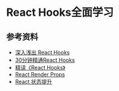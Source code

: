 # React Hooks全面学习

## 参考资料

* [深入浅出 React Hooks][1]
* [30分钟精通React Hooks][2]
* [精读《React Hooks》][3]
* [React Render Props][4]
* [React 状态提升][5]

[1]: https://juejin.im/post/5cf475d66fb9a07ea944594e
[2]: https://juejin.im/post/5be3ea136fb9a049f9121014
[3]: https://juejin.im/post/5be8d3def265da611a476231
[4]: https://zh-hans.reactjs.org/docs/render-props.html
[5]: https://zh-hans.reactjs.org/docs/lifting-state-up.html